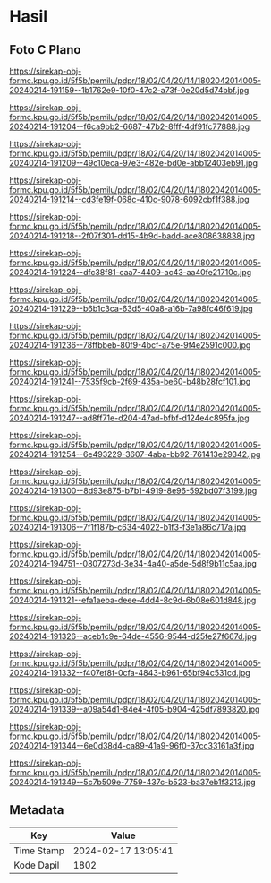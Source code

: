 # Hasil

## Foto C Plano

https://sirekap-obj-formc.kpu.go.id/5f5b/pemilu/pdpr/18/02/04/20/14/1802042014005-20240214-191159--1b1762e9-10f0-47c2-a73f-0e20d5d74bbf.jpg

https://sirekap-obj-formc.kpu.go.id/5f5b/pemilu/pdpr/18/02/04/20/14/1802042014005-20240214-191204--f6ca9bb2-6687-47b2-8fff-4df91fc77888.jpg

https://sirekap-obj-formc.kpu.go.id/5f5b/pemilu/pdpr/18/02/04/20/14/1802042014005-20240214-191209--49c10eca-97e3-482e-bd0e-abb12403eb91.jpg

https://sirekap-obj-formc.kpu.go.id/5f5b/pemilu/pdpr/18/02/04/20/14/1802042014005-20240214-191214--cd3fe19f-068c-410c-9078-6092cbf1f388.jpg

https://sirekap-obj-formc.kpu.go.id/5f5b/pemilu/pdpr/18/02/04/20/14/1802042014005-20240214-191218--2f07f301-dd15-4b9d-badd-ace808638838.jpg

https://sirekap-obj-formc.kpu.go.id/5f5b/pemilu/pdpr/18/02/04/20/14/1802042014005-20240214-191224--dfc38f81-caa7-4409-ac43-aa40fe21710c.jpg

https://sirekap-obj-formc.kpu.go.id/5f5b/pemilu/pdpr/18/02/04/20/14/1802042014005-20240214-191229--b6b1c3ca-63d5-40a8-a16b-7a98fc46f619.jpg

https://sirekap-obj-formc.kpu.go.id/5f5b/pemilu/pdpr/18/02/04/20/14/1802042014005-20240214-191236--78ffbbeb-80f9-4bcf-a75e-9f4e2591c000.jpg

https://sirekap-obj-formc.kpu.go.id/5f5b/pemilu/pdpr/18/02/04/20/14/1802042014005-20240214-191241--7535f9cb-2f69-435a-be60-b48b28fcf101.jpg

https://sirekap-obj-formc.kpu.go.id/5f5b/pemilu/pdpr/18/02/04/20/14/1802042014005-20240214-191247--ad8ff71e-d204-47ad-bfbf-d124e4c895fa.jpg

https://sirekap-obj-formc.kpu.go.id/5f5b/pemilu/pdpr/18/02/04/20/14/1802042014005-20240214-191254--6e493229-3607-4aba-bb92-761413e29342.jpg

https://sirekap-obj-formc.kpu.go.id/5f5b/pemilu/pdpr/18/02/04/20/14/1802042014005-20240214-191300--8d93e875-b7b1-4919-8e96-592bd07f3199.jpg

https://sirekap-obj-formc.kpu.go.id/5f5b/pemilu/pdpr/18/02/04/20/14/1802042014005-20240214-191306--7f1f187b-c634-4022-b1f3-f3e1a86c717a.jpg

https://sirekap-obj-formc.kpu.go.id/5f5b/pemilu/pdpr/18/02/04/20/14/1802042014005-20240214-194751--0807273d-3e34-4a40-a5de-5d8f9b11c5aa.jpg

https://sirekap-obj-formc.kpu.go.id/5f5b/pemilu/pdpr/18/02/04/20/14/1802042014005-20240214-191321--efa1aeba-deee-4dd4-8c9d-6b08e601d848.jpg

https://sirekap-obj-formc.kpu.go.id/5f5b/pemilu/pdpr/18/02/04/20/14/1802042014005-20240214-191326--aceb1c9e-64de-4556-9544-d25fe27f667d.jpg

https://sirekap-obj-formc.kpu.go.id/5f5b/pemilu/pdpr/18/02/04/20/14/1802042014005-20240214-191332--f407ef8f-0cfa-4843-b961-65bf94c531cd.jpg

https://sirekap-obj-formc.kpu.go.id/5f5b/pemilu/pdpr/18/02/04/20/14/1802042014005-20240214-191339--a09a54d1-84e4-4f05-b904-425df7893820.jpg

https://sirekap-obj-formc.kpu.go.id/5f5b/pemilu/pdpr/18/02/04/20/14/1802042014005-20240214-191344--6e0d38d4-ca89-41a9-96f0-37cc33161a3f.jpg

https://sirekap-obj-formc.kpu.go.id/5f5b/pemilu/pdpr/18/02/04/20/14/1802042014005-20240214-191349--5c7b509e-7759-437c-b523-ba37eb1f3213.jpg


## Metadata

| Key        | Value               |
| ---------- | ------------------- |
| Time Stamp | 2024-02-17 13:05:41 |
| Kode Dapil | 1802                |



